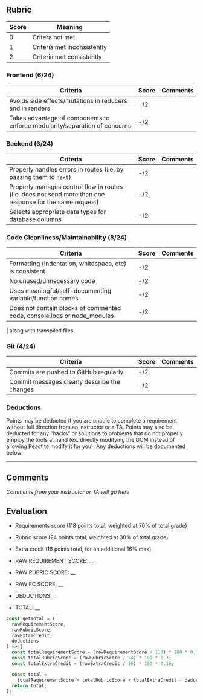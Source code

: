 ## Rubric

| Score | Meaning                     |
| ----- | --------------------------- |
| 0     | Critera not met             |
| 1     | Criteria met inconsistently |
| 2     | Criteria met consistently   |

### Frontend (6/24)

| Criteria                                                                   | Score | Comments |
| -------------------------------------------------------------------------- | ----- | -------- |
| Avoids side effects/mutations in reducers and in renders                   | -/2   |          |
| Takes advantage of components to enforce modularity/separation of concerns | -/2   |          |

### Backend (6/24)

| Criteria                                                                                                 | Score | Comments |
| -------------------------------------------------------------------------------------------------------- | ----- | -------- |
| Properly handles errors in routes (i.e. by passing them to `next`)                                       | -/2   |          |
| Properly manages control flow in routes (i.e. does not send more than one response for the same request) | -/2   |          |
| Selects appropriate data types for database columns                                                      | -/2   |          |

### Code Cleanliness/Maintainability (8/24)

| Criteria                                                                | Score | Comments |
| ----------------------------------------------------------------------- | ----- | -------- |
| Formatting (indentation, whitespace, etc) is consistent                 | -/2   |          |
| No unused/unnecessary code                                              | -/2   |          |
| Uses meaningful/self-documenting variable/function names                | -/2   |          |
| Does not contain blocks of commented code, console.logs or node_modules | -/2   |          |

| along with transpiled files

### Git (4/24)

| Criteria                                     | Score | Comments |
| -------------------------------------------- | ----- | -------- |
| Commits are pushed to GitHub regularly       | -/2   |          |
| Commit messages clearly describe the changes | -/2   |          |

### Deductions

Points may be deducted if you are unable to complete a requirement without full direction from an instructor or a TA. Points may also be deducted for any "hacks" or solutions to problems that do not properly employ the tools at hand (ex. directly modifying the DOM instead of allowing React to modify it for you). Any deductions will be documented below:

---

## Comments

_Comments from your instructor or TA will go here_

## Evaluation

- Requirements score (118 points total, weighted at 70% of total grade)
- Rubric score (24 points total, weighted at 30% of total grade)
- Extra credit (16 points total, for an additional 16% max)

- RAW REQUIREMENT SCORE: \_\_
- RAW RUBRIC SCORE: \_\_
- RAW EC SCORE: \_\_
- DEDUCTIONS: \_\_

- TOTAL: \_\_

```javascript
const getTotal = (
  rawRequirementScore,
  rawRubricScore,
  rawExtraCredit,
  deductions
) => {
  const totalRequirementScore = (rawRequirementScore / 118) * 100 * 0.7;
  const totalRubricScore = (rawRubricScore / 24) * 100 * 0.3;
  const totalExtraCredit = (rawExtraCredit / 16) * 100 * 0.16;

  const total =
    totalRequirementScore + totalRubricScore + totalExtraCredit - deductions;
  return total;
};
```
